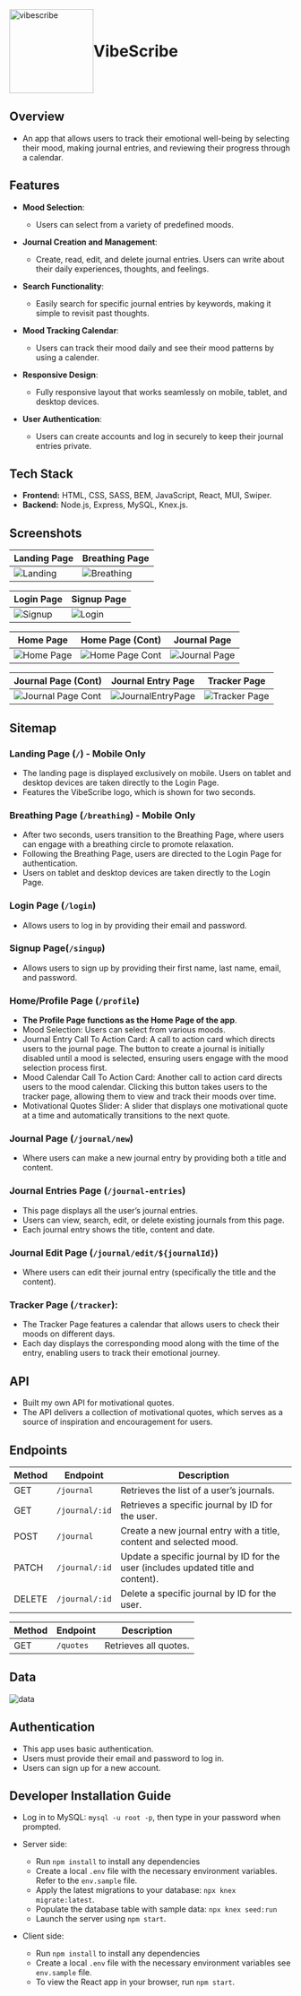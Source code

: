 <div style="display: flex; align-items: center;">
    <img src="./src/assets/logo/vibe-scribe-logo.svg" alt="vibescribe" width="150px" />
    <h1 style="margin: 0;">VibeScribe</h1>
</div>

## Overview

- An app that allows users to track their emotional well-being by selecting their mood, making journal entries, and reviewing their progress through a calendar.

## Features

- **Mood Selection**:

  - Users can select from a variety of predefined moods.

- **Journal Creation and Management**:

  - Create, read, edit, and delete journal entries. Users can write about their daily experiences, thoughts, and feelings.

- **Search Functionality**:

  - Easily search for specific journal entries by keywords, making it simple to revisit past thoughts.

- **Mood Tracking Calendar**:

  - Users can track their mood daily and see their mood patterns by using a calender.

- **Responsive Design**:

  - Fully responsive layout that works seamlessly on mobile, tablet, and desktop devices.

- **User Authentication**:

  - Users can create accounts and log in securely to keep their journal entries private.

## Tech Stack

- **Frontend:** HTML, CSS, SASS, BEM, JavaScript, React, MUI, Swiper.
- **Backend:** Node.js, Express, MySQL, Knex.js.

## Screenshots

| Landing Page                                     | Breathing Page                                   |
| ------------------------------------------------ | ------------------------------------------------ |
| ![Landing](./src/assets/images/landingpage.jpeg) | ![Breathing](./src/assets/images/breathing.jpeg) |

| Login Page                                | Signup Page                               |
| ----------------------------------------- | ----------------------------------------- |
| ![Signup](./src/assets/images/login.jpeg) | ![Login](./src/assets/images/signup.jpeg) |

| Home Page                                       | Home Page (Cont)                                          | Journal Page                                          |
| ----------------------------------------------- | --------------------------------------------------------- | ----------------------------------------------------- |
| ![Home Page](./src/assets/images/homepage.jpeg) | ![Home Page Cont](<./src/assets/images/homepage(2).jpeg>) | ![Journal Page](./src/assets/images/journalpage.jpeg) |

| Journal Page (Cont)                                             | Journal Entry Page                                            | Tracker Page                                     |
| --------------------------------------------------------------- | ------------------------------------------------------------- | ------------------------------------------------ |
| ![Journal Page Cont](<./src/assets/images/journalpage(2).jpeg>) | ![JournalEntryPage](./src/assets/images/journal-entries.jpeg) | ![Tracker Page](./src/assets/images/tracker.jpg) |

## Sitemap

### Landing Page (`/`) - Mobile Only

- The landing page is displayed exclusively on mobile. Users on tablet and desktop devices are taken directly to the Login Page.
- Features the VibeScribe logo, which is shown for two seconds.

### Breathing Page (`/breathing`) - Mobile Only

- After two seconds, users transition to the Breathing Page, where users can engage with a breathing circle to promote relaxation.
- Following the Breathing Page, users are directed to the Login Page for authentication.
- Users on tablet and desktop devices are taken directly to the Login Page.

### Login Page (`/login`)

- Allows users to log in by providing their email and password.

### Signup Page(`/singup`)

- Allows users to sign up by providing their first name, last name, email, and password.

### Home/Profile Page (`/profile`)

- **The Profile Page functions as the Home Page of the app**.
- Mood Selection: Users can select from various moods.
- Journal Entry Call To Action Card: A call to action card which directs users to the journal page. The button to create a journal is initially disabled until a mood is selected, ensuring users engage with the mood selection process first.
- Mood Calendar Call To Action Card: Another call to action card directs users to the mood calendar. Clicking this button takes users to the tracker page, allowing them to view and track their moods over time.
- Motivational Quotes Slider: A slider that displays one motivational quote at a time and automatically transitions to the next quote.

### Journal Page (`/journal/new`)

- Where users can make a new journal entry by providing both a title and content.

### Journal Entries Page (`/journal-entries`)

- This page displays all the user’s journal entries.
- Users can view, search, edit, or delete existing journals from this page.
- Each journal entry shows the title, content and date.

### Journal Edit Page (`/journal/edit/${journalId}`)

- Where users can edit their journal entry (specifically the title and the content).

### Tracker Page (`/tracker`):

- The Tracker Page features a calendar that allows users to check their moods on different days.
- Each day displays the corresponding mood along with the time of the entry, enabling users to track their emotional journey.

## API

- Built my own API for motivational quotes.
- The API delivers a collection of motivational quotes, which serves as a source of inspiration and encouragement for users.

## Endpoints

| Method | Endpoint       | Description                                                                        |
| ------ | -------------- | ---------------------------------------------------------------------------------- |
| GET    | `/journal`     | Retrieves the list of a user’s journals.                                           |
| GET    | `/journal/:id` | Retrieves a specific journal by ID for the user.                                   |
| POST   | `/journal`     | Create a new journal entry with a title, content and selected mood.                |
| PATCH  | `/journal/:id` | Update a specific journal by ID for the user (includes updated title and content). |
| DELETE | `/journal/:id` | Delete a specific journal by ID for the user.                                      |

| Method | Endpoint  | Description           |
| ------ | --------- | --------------------- |
| GET    | `/quotes` | Retrieves all quotes. |

## Data

![data](./src/assets/images/data.jpg)

## Authentication

- This app uses basic authentication.
- Users must provide their email and password to log in.
- Users can sign up for a new account.

## Developer Installation Guide

- Log in to MySQL: `mysql -u root -p`, then type in your password when prompted.

- Server side:

  - Run `npm install` to install any dependencies
  - Create a local `.env` file with the necessary environment variables. Refer to the `env.sample` file.
  - Apply the latest migrations to your database: `npx knex migrate:latest`.
  - Populate the database table with sample data: `npx knex seed:run`
  - Launch the server using `npm start`.

- Client side:
  - Run `npm install` to install any dependencies
  - Create a local `.env` file with the necessary environment variables see `env.sample` file.
  - To view the React app in your browser, run `npm start`.
